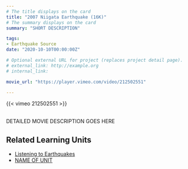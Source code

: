 ```yaml
---
# The title displays on the card
title: "2007 Niigata Earthquake (16K)"
# The summary displays on the card
summary: "SHORT DESCRIPTION"

tags:
- Earthquake Source
date: "2020-10-10T00:00:00Z"

# Optional external URL for project (replaces project detail page).
# external_link: http://example.org
# internal_link:

movie_url: "https://player.vimeo.com/video/212502551"

---
```


{{< vimeo 212502551 >}}

\
DETAILED MOVIE DESCRIPTION GOES HERE

## Related Learning Units
* [Listening to Earthquakes](../../learningunits/1_primer/)
* [NAME OF UNIT](relative/path/to/unit)
